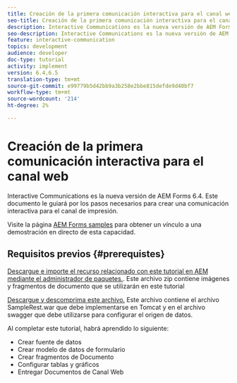 ```yaml
---
title: Creación de la primera comunicación interactiva para el canal web
seo-title: Creación de la primera comunicación interactiva para el canal web
description: Interactive Communications es la nueva versión de AEM Forms 6.4. Este documento le guiará por los pasos necesarios para crear una comunicación interactiva para el canal web.
seo-description: Interactive Communications es la nueva versión de AEM Forms 6.4. Este documento le guiará por los pasos necesarios para crear una comunicación interactiva para el canal web.
feature: interactive-communication
topics: development
audience: developer
doc-type: tutorial
activity: implement
version: 6.4,6.5
translation-type: tm+mt
source-git-commit: e99779b5d42bb9a3b258e2bbe815defde9d40bf7
workflow-type: tm+mt
source-wordcount: '214'
ht-degree: 2%

---
```



# Creación de la primera comunicación interactiva para el canal web

Interactive Communications es la nueva versión de AEM Forms 6.4. Este documento le guiará por los pasos necesarios para crear una comunicación interactiva para el canal de impresión.

Visite la página [AEM Forms samples](https://forms.enablementadobe.com/content/samples/samples.html?query=0) para obtener un vínculo a una demostración en directo de esta capacidad.

## Requisitos previos {#prerequistes}

[Descargue e importe el recurso relacionado con este tutorial en AEM mediante el administrador de paquetes.](assets/gettingstartedassets.zip). Este archivo zip contiene imágenes y fragmentos de documento que se utilizarán en este tutorial

[Descargue y descomprima este archivo.](assets/warfileandswaggerfile.zip) Este archivo contiene el archivo SampleRest.war que debe implementarse en Tomcat y en el archivo swagger que debe utilizarse para configurar el origen de datos.

Al completar este tutorial, habrá aprendido lo siguiente:

* Crear fuente de datos
* Crear modelo de datos de formulario
* Crear fragmentos de Documento
* Configurar tablas y gráficos
* Entregar Documentos de Canal Web




